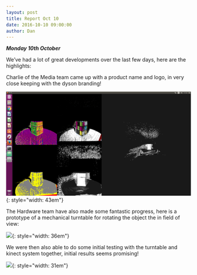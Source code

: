```yaml
---
layout: post
title: Report Oct 10
date: 2016-10-10 09:00:00
author: Dan
---
```


***Monday 10th October***

We’ve had a lot of great developments over the last few days, here are
the highlights:

Charlie of the Media team came up with a product name and logo, in very
close keeping with the dyson branding!

![](/img/blog/13th/media/image02.png){: style="width: 43em"}

The Hardware team have also made some fantastic progress, here is a
prototype of a mechanical turntable for rotating the object the in field
of view:

![](/img/blog/13th/media/image03.jpg){: style="width: 36em"}

We were then also able to do some initial testing with the turntable and
kinect system together, initial results seems promising!

![](/img/blog/13th/media/image05.jpg){: style="width: 31em"}